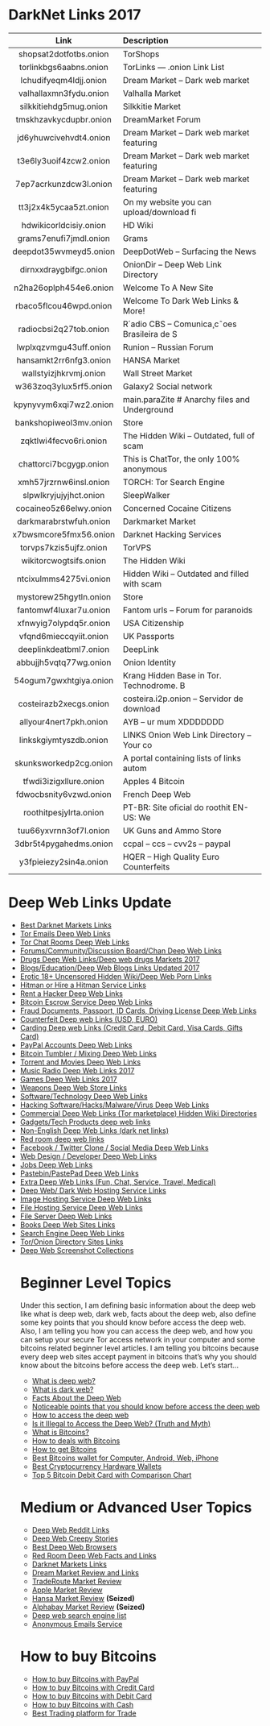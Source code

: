 # DarkNet Links 2017

|Link|Description|
|:---:|:----|
|shopsat2dotfotbs.onion|TorShops|
|torlinkbgs6aabns.onion| 	TorLinks — .onion Link List|
|lchudifyeqm4ldjj.onion|  Dream Market – Dark web market|
|valhallaxmn3fydu.onion| 	Valhalla Market|
|silkkitiehdg5mug.onion| 	Silkkitie Market|
|tmskhzavkycdupbr.onion| 	DreamMarket Forum|
|jd6yhuwcivehvdt4.onion| 	Dream Market – Dark web market featuring|
|t3e6ly3uoif4zcw2.onion| 	Dream Market – Dark web market featuring|
|7ep7acrkunzdcw3l.onion| 	Dream Market – Dark web market featuring|
|tt3j2x4k5ycaa5zt.onion| 	On my website you can upload/download fi|
|hdwikicorldcisiy.onion| 	HD Wiki|
|grams7enufi7jmdl.onion| 	Grams|
|deepdot35wvmeyd5.onion| 	DeepDotWeb – Surfacing the News|
|dirnxxdraygbifgc.onion| 	OnionDir – Deep Web Link Directory|
|n2ha26oplph454e6.onion| 	Welcome To A New Site|
|rbaco5flcou46wpd.onion| 	Welcome To Dark Web Links & More!|
|radiocbsi2q27tob.onion| 	R´adio CBS – Comunica¸c˜oes Brasileira de S|
|lwplxqzvmgu43uff.onion| 	Runion – Russian Forum|
|hansamkt2rr6nfg3.onion| 	HANSA Market|
|wallstyizjhkrvmj.onion| 	Wall Street Market|
|w363zoq3ylux5rf5.onion| 	Galaxy2 Social network|
|kpynyvym6xqi7wz2.onion| 	main.paraZite # Anarchy files and Underground|
|bankshopiweol3mv.onion| 	Store|
|zqktlwi4fecvo6ri.onion| 	The Hidden Wiki – Outdated, full of scam|
|chattorci7bcgygp.onion| 	This is ChatTor, the only 100% anonymous|
|xmh57jrzrnw6insl.onion| 	TORCH: Tor Search Engine|
|slpwlkryjujyjhct.onion| 	SleepWalker|
|cocaineo5z66elwy.onion| 	Concerned Cocaine Citizens|
|darkmarabrstwfuh.onion| 	Darkmarket Market|
|x7bwsmcore5fmx56.onion| 	Darknet Hacking Services|
|torvps7kzis5ujfz.onion| 	TorVPS|
|wikitorcwogtsifs.onion| 	The Hidden Wiki|
|ntcixulmms4275vi.onion| 	Hidden Wiki – Outdated and filled with scam|
|mystorew25hgytln.onion| 	Store|
|fantomwf4luxar7u.onion| 	Fantom urls – Forum for paranoids|
|xfnwyig7olypdq5r.onion| 	USA Citizenship|
|vfqnd6mieccqyiit.onion| 	UK Passports|
|deeplinkdeatbml7.onion| 	DeepLink|
|abbujjh5vqtq77wg.onion| 	Onion Identity|
|54ogum7gwxhtgiya.onion| 	Krang Hidden Base in Tor. Technodrome. B|
|costeirazb2xecgs.onion| 	costeira.i2p.onion – Servidor de download|
|allyour4nert7pkh.onion| 	AYB – ur mum XDDDDDDD|
|linkskgiymtyszdb.onion| 	LINKS Onion Web Link Directory – Your co|
|skunksworkedp2cg.onion| 	A portal containing lists of links autom|
|tfwdi3izigxllure.onion| 	Apples 4 Bitcoin|
|fdwocbsnity6vzwd.onion| 	French Deep Web|
|roothitpesjylrta.onion| 	PT-BR: Site oficial do roothit EN-US: We|
|tuu66yxvrnn3of7l.onion| 	UK Guns and Ammo Store|
|3dbr5t4pygahedms.onion| 	ccpal – ccs – cvv2s – paypal|
|y3fpieiezy2sin4a.onion| 	HQER – High Quality Euro Counterfeits|

# Deep Web Links Update

<ul>
<li><a href="https://www.deepwebsiteslinks.com/deep-web-markets-links/" data-wpel-link="internal" target="_blank" rel="follow">Best Darknet Markets Links</a></li>
<li><a href="https://www.deepwebsiteslinks.com/tor-emails-chat-rooms-links/" data-wpel-link="internal" target="_blank" rel="follow">Tor Emails Deep Web Links</a></li>
<li><a href="https://www.deepwebsiteslinks.com/tor-emails-chat-rooms-links/" data-wpel-link="internal" target="_blank" rel="follow">Tor Chat Rooms Deep Web Links</a></li>
<li><a href="https://www.deepwebsiteslinks.com/deep-web-forums-links/" data-wpel-link="internal" target="_blank" rel="follow">Forums/Community/Discussion Board/Chan Deep Web Links</a></li>
<li><a href="https://www.deepwebsiteslinks.com/deep-web-drugs-sites-links/" data-wpel-link="internal" target="_blank" rel="follow">Drugs Deep Web Links/Deep web drugs Markets 2017</a></li>
<li><a href="https://www.deepwebsiteslinks.com/deep-web-blogs-sites-links/" data-wpel-link="internal" target="_blank" rel="follow">Blogs/Education/Deep Web Blogs Links Updated 2017</a></li>
<li><a href="https://www.deepwebsiteslinks.com/deep-web-porn-links/" data-wpel-link="internal" target="_blank" rel="follow">Erotic 18+ Uncensored Hidden Wiki/Deep Web Porn Links</a></li>
<li><a href="https://www.deepwebsiteslinks.com/deep-web-hitman-escrow-rent-hacker-documents-deep-web-links/" data-wpel-link="internal" target="_blank" rel="follow">Hitman or Hire a Hitman Service Links</a></li>
<li><a href="https://www.deepwebsiteslinks.com/deep-web-hitman-escrow-rent-hacker-documents-deep-web-links/" data-wpel-link="internal" target="_blank" rel="follow">Rent a Hacker Deep Web Links</a></li>
<li><a href="https://www.deepwebsiteslinks.com/deep-web-hitman-escrow-rent-hacker-documents-deep-web-links/" data-wpel-link="internal" target="_blank" rel="follow">Bitcoin Escrow Service Deep Web Links</a></li>
<li><a href="https://www.deepwebsiteslinks.com/deep-web-hitman-escrow-rent-hacker-documents-deep-web-links/" data-wpel-link="internal" target="_blank" rel="follow">Fraud Documents, Passport, ID Cards, Driving License Deep Web Links</a></li>
<li><a href="https://www.deepwebsiteslinks.com/deep-web-bitcoin-counterfeit-credit-cards-paypal-accounts-links/" data-wpel-link="internal" target="_blank" rel="follow">Counterfeit Deep web Links (USD, EURO)</a></li>
<li><a href="https://www.deepwebsiteslinks.com/deep-web-bitcoin-counterfeit-credit-cards-paypal-accounts-links/" data-wpel-link="internal" target="_blank" rel="follow">Carding Deep web Links (Credit Card, Debit Card, Visa Cards, Gifts Card)</a></li>
<li><a href="https://www.deepwebsiteslinks.com/deep-web-bitcoin-counterfeit-credit-cards-paypal-accounts-links/" data-wpel-link="internal" target="_blank" rel="follow">PayPal Accounts Deep Web Links</a></li>
<li><a href="https://www.deepwebsiteslinks.com/deep-web-bitcoin-counterfeit-credit-cards-paypal-accounts-links/" data-wpel-link="internal" target="_blank" rel="follow">Bitcoin Tumbler / Mixing Deep Web Links</a></li>
<li><a href="https://www.deepwebsiteslinks.com/deep-web-torrent-movie-games-sites-links/" target="_blank" rel="follow noopener" data-wpel-link="internal">Torrent and Movies Deep Web Links</a></li>
<li><a href="https://www.deepwebsiteslinks.com/deep-web-torrent-movie-games-sites-links/" target="_blank" rel="follow noopener" data-wpel-link="internal">Music Radio Deep Web Links 2017</a></li>
<li><a href="https://www.deepwebsiteslinks.com/deep-web-torrent-movie-games-sites-links/" target="_blank" rel="follow noopener" data-wpel-link="internal">Games Deep Web Links 2017</a></li>
<li><a href="https://www.deepwebsiteslinks.com/deep-web-weapons-software-hacking-virus-cracking-sites-links/" target="_blank" rel="follow noopener" data-wpel-link="internal">Weapons Deep Web Store Links</a></li>
<li><a href="https://www.deepwebsiteslinks.com/deep-web-weapons-software-hacking-virus-cracking-sites-links/" target="_blank" rel="follow noopener" data-wpel-link="internal">Software/Technology Deep Web Links</a></li>
<li><a href="https://www.deepwebsiteslinks.com/deep-web-weapons-software-hacking-virus-cracking-sites-links/" target="_blank" rel="follow noopener" data-wpel-link="internal">Hacking Software/Hacks/Malware/Virus Deep Web Links</a></li>
<li><a href="https://www.deepwebsiteslinks.com/page/13/" data-wpel-link="internal" target="_blank" rel="follow">Commercial Deep Web Links&nbsp;(Tor marketplace) Hidden Wiki Directories</a></li>
<li><a href="https://www.deepwebsiteslinks.com/gadgets-deep-web-links/" data-wpel-link="internal" target="_blank" rel="follow">Gadgets/Tech Products deep web links</a></li>
<li><a href="https://www.deepwebsiteslinks.com/page/15/" data-wpel-link="internal" target="_blank" rel="follow">Non-English Deep Web Links (dark net links)</a></li>
<li><a href="https://www.deepwebsiteslinks.com/red-room-deep-web-social-media-extra-deep-web-links/" target="_blank" rel="follow noopener" data-wpel-link="internal">Red room deep web links</a></li>
<li><a href="https://www.deepwebsiteslinks.com/red-room-deep-web-social-media-extra-deep-web-links/" target="_blank" rel="follow noopener" data-wpel-link="internal">Facebook / Twitter Clone /&nbsp;Social Media Deep Web Links</a></li>
<li><a href="https://www.deepwebsiteslinks.com/red-room-deep-web-social-media-extra-deep-web-links/" target="_blank" rel="follow noopener" data-wpel-link="internal">Web Design / Developer Deep Web Links</a></li>
<li><a href="https://www.deepwebsiteslinks.com/red-room-deep-web-social-media-extra-deep-web-links/" target="_blank" rel="follow noopener" data-wpel-link="internal">Jobs Deep Web Links</a></li>
<li><a href="https://www.deepwebsiteslinks.com/red-room-deep-web-social-media-extra-deep-web-links/" target="_blank" rel="follow noopener" data-wpel-link="internal">Pastebin/PastePad Deep Web Links</a></li>
<li><a href="https://www.deepwebsiteslinks.com/red-room-deep-web-social-media-extra-deep-web-links/#extra" target="_blank" rel="follow noopener" data-wpel-link="internal">Extra Deep Web Links (Fun, Chat, Service, Travel, Medical)</a></li>
<li><a href="https://www.deepwebsiteslinks.com/deep-web-hosting-file-hosting-image-hosting-service-links/" target="_blank" rel="follow noopener" data-wpel-link="internal">Deep Web/ Dark Web Hosting Service Links</a></li>
<li><a href="https://www.deepwebsiteslinks.com/deep-web-hosting-file-hosting-image-hosting-service-links/" target="_blank" rel="follow noopener" data-wpel-link="internal">Image Hosting Service Deep Web Links</a></li>
<li><a href="https://www.deepwebsiteslinks.com/deep-web-hosting-file-hosting-image-hosting-service-links/" target="_blank" rel="follow noopener" data-wpel-link="internal">File Hosting Service Deep Web Links</a></li>
<li><a href="https://www.deepwebsiteslinks.com/deep-web-hosting-file-hosting-image-hosting-service-links/" target="_blank" rel="follow noopener" data-wpel-link="internal">File Server Deep Web Links</a></li>
<li><a href="https://www.deepwebsiteslinks.com/deep-web-books-sites-links/" data-wpel-link="internal" target="_blank" rel="follow">Books Deep Web Sites Links</a></li>
<li><a href="https://www.deepwebsiteslinks.com/tor-search-engine-links/" data-wpel-link="internal" target="_blank" rel="follow">Search Engine Deep Web Links</a></li>
<li><a href="https://www.deepwebsiteslinks.com/tor-search-engine-links/" data-wpel-link="internal" target="_blank" rel="follow">Tor/Onion Directory Sites Links</a></li>
<li><a href="https://www.deepwebsiteslinks.com/deep-web-screenshot/" data-wpel-link="internal" target="_blank" rel="follow">Deep Web Screenshot Collections</a>

# Beginner Level Topics

<p>Under this section, I am defining basic information about the deep web like what is deep web, dark web, facts about the deep web, also define some key points that you should know before access the deep web. Also, I am telling you how you can access the deep web, and how you can setup your secure Tor access network in your computer and some bitcoins related beginner level articles. I am telling you bitcoins because every deep web sites accept payment in bitcoins that’s why you should know about the bitcoins before access the deep web. Let’s start…</p>
<ul>
<li><a href="#whatisdeepweb" data-wpel-link="internal" target="_blank" rel="follow">What is deep web?</a></li>
<li><a href="#whatisdarkweb" data-wpel-link="internal" target="_blank" rel="follow">What is dark web?</a></li>
<li><a href="https://www.deepwebsiteslinks.com/facts-about-the-deep-web/" data-wpel-link="internal" target="_blank" rel="follow">Facts About the Deep Web</a></li>
<li><a href="#points" data-wpel-link="internal" target="_blank" rel="follow">Noticeable points that you should know before access the deep web</a></li>
<li><a href="#howtoaccessthedeepweb" data-wpel-link="internal" target="_blank" rel="follow">How to access the deep web</a></li>
<li><a href="https://www.deepwebsiteslinks.com/is-it-illegal-to-access-the-deep-web/" data-wpel-link="internal" target="_blank" rel="follow">Is it Illegal to Access the Deep Web? (Truth and Myth)</a></li>
<li><a href="#whatisbitcoins" data-wpel-link="internal" target="_blank" rel="follow">What is Bitcoins?</a></li>
<li><a href="#howtodeal" data-wpel-link="internal" target="_blank" rel="follow">How to deals with Bitcoins</a></li>
<li><a href="https://www.deepwebsiteslinks.com/how-to-get-bitcoin-free/" data-wpel-link="internal" target="_blank" rel="follow">How to get Bitcoins</a></li>
<li><a href="https://www.deepwebsiteslinks.com/best-bitcoin-wallets/" data-wpel-link="internal" target="_blank" rel="follow">Best Bitcoins wallet for Computer, Android, Web, iPhone</a></li>
<li><a href="https://www.deepwebsiteslinks.com/best-bitcoin-hardware-wallets-comparison-chart/" data-wpel-link="internal" target="_blank" rel="follow">Best Cryptocurrency Hardware Wallets</a></li>
<li><a href="https://www.deepwebsiteslinks.com/bitcoin-debit-cards-comparison-chart/" data-wpel-link="internal" target="_blank" rel="follow">Top 5 Bitcoin Debit Card with Comparison Chart</a></li>
</ul>
  
# Medium or Advanced User Topics

<ul>
<li><a href="https://www.deepwebsiteslinks.com/deep-web-reddit-links/" data-wpel-link="internal" target="_blank" rel="follow">Deep Web Reddit Links</a></li>
<li><a href="https://www.deepwebsiteslinks.com/deep-web-stories/" data-wpel-link="internal" target="_blank" rel="follow">Deep Web Creepy Stories</a></li>
<li><a href="https://www.deepwebsiteslinks.com/deep-web-browsers/" data-wpel-link="internal" target="_blank" rel="follow">Best Deep Web Browsers</a></li>
<li><a href="https://www.deepwebsiteslinks.com/red-room-deep-web/" data-wpel-link="internal" target="_blank" rel="follow">Red Room Deep Web Facts and Links</a></li>
<li><a href="https://www.deepwebsiteslinks.com/darknet-markets-links/" data-wpel-link="internal" target="_blank" rel="follow">Darknet Markets Links</a></li>
<li><a href="https://www.deepwebsiteslinks.com/dream-market-url/" data-wpel-link="internal" target="_blank" rel="follow">Dream Market Review and Links</a></li>
<li><a href="https://www.deepwebsiteslinks.com/traderoute-market/" data-wpel-link="internal" target="_blank" rel="follow">TradeRoute Market Review</a></li>
<li><a href="https://www.deepwebsiteslinks.com/apple-market/" data-wpel-link="internal" target="_blank" rel="follow">Apple Market Review</a></li>
<li><a href="https://www.deepwebsiteslinks.com/hansa-market-url/" data-wpel-link="internal" target="_blank" rel="follow">Hansa Market Review</a> <strong>(Seized)</strong></li>
<li><a href="https://www.deepwebsiteslinks.com/alphabay-market-url/" data-wpel-link="internal" target="_blank" rel="follow">Alphabay Market Review</a> <strong>(Seized)</strong></li>
<li><a href="https://www.deepwebsiteslinks.com/deep-web-search-engine-list/" data-wpel-link="internal" target="_blank" rel="follow">Deep web search engine list</a></li>
<li><a href="https://www.deepwebsiteslinks.com/anonymous-email-services/" data-wpel-link="internal" target="_blank" rel="follow">Anonymous Emails Service</a></li>
</ul>
  
# How to buy Bitcoins
<ul>
<li><a href="https://www.deepwebsiteslinks.com/how-to-buy-bitcoins-with-paypal/" data-wpel-link="internal" target="_blank" rel="follow">How to buy Bitcoins with PayPal</a></li>
<li><a href="https://www.deepwebsiteslinks.com/buy-bitcoins-with-credit-card/" data-wpel-link="internal" target="_blank" rel="follow">How to buy Bitcoins with Credit Card</a></li>
<li><a href="https://www.deepwebsiteslinks.com/buy-bitcoins-with-debit-card/" data-wpel-link="internal" target="_blank" rel="follow">How to buy Bitcoins with Debit Card</a></li>
<li><a href="https://www.deepwebsiteslinks.com/how-to-buy-bitcoins-with-cash/" data-wpel-link="internal" target="_blank" rel="follow">How to buy Bitcoins with Cash</a></li>
<li><a href="https://www.deepwebsiteslinks.com/bitcoin-market-trading-platform/" data-wpel-link="internal" target="_blank" rel="follow">Best Trading platform for Trade</a></li>
</ul>
